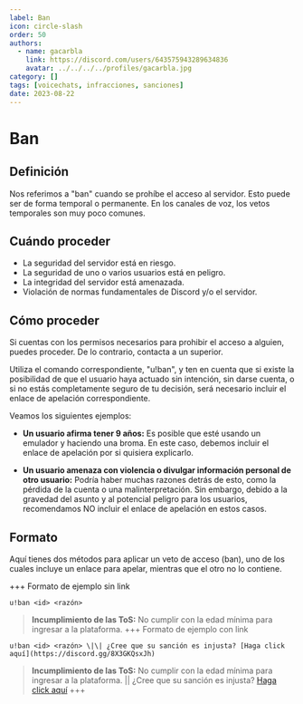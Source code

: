 ```yaml
---
label: Ban
icon: circle-slash
order: 50
authors:
  - name: gacarbla
    link: https://discord.com/users/643575943289634836
    avatar: ../../../../profiles/gacarbla.jpg
category: []
tags: [voicechats, infracciones, sanciones]
date: 2023-08-22
---
```

# Ban

## Definición
Nos referimos a "ban" cuando se prohíbe el acceso al servidor. Esto puede ser de forma temporal o permanente. En los canales de voz, los vetos temporales son muy poco comunes.

## Cuándo proceder
- La seguridad del servidor está en riesgo.
- La seguridad de uno o varios usuarios está en peligro.
- La integridad del servidor está amenazada.
- Violación de normas fundamentales de Discord y/o el servidor.

## Cómo proceder
Si cuentas con los permisos necesarios para prohibir el acceso a alguien, puedes proceder. De lo contrario, contacta a un superior.

Utiliza el comando correspondiente, "u!ban", y ten en cuenta que si existe la posibilidad de que el usuario haya actuado sin intención, sin darse cuenta, o si no estás completamente seguro de tu decisión, será necesario incluir el enlace de apelación correspondiente.

Veamos los siguientes ejemplos:

- **Un usuario afirma tener 9 años:** Es posible que esté usando un emulador y haciendo una broma. En este caso, debemos incluir el enlace de apelación por si quisiera explicarlo.

- **Un usuario amenaza con violencia o divulgar información personal de otro usuario:** Podría haber muchas razones detrás de esto, como la pérdida de la cuenta o una malinterpretación. Sin embargo, debido a la gravedad del asunto y al potencial peligro para los usuarios, recomendamos NO incluir el enlace de apelación en estos casos.


## Formato
Aquí tienes dos métodos para aplicar un veto de acceso (ban), uno de los cuales incluye un enlace para apelar, mientras que el otro no lo contiene.

+++ Formato de ejemplo sin link
```
u!ban <id> <razón>
```
> **Incumplimiento de las ToS:** No cumplir con la edad mínima para ingresar a la plataforma.
+++ Formato de ejemplo con link
```
u!ban <id> <razón> \|\| ¿Cree que su sanción es injusta? [Haga click aquí](https://discord.gg/8X3GKQsxJh)
```
> **Incumplimiento de las ToS:** No cumplir con la edad mínima para ingresar a la plataforma. \|\| ¿Cree que su sanción es injusta? [Haga click aquí](https://discord.gg/8X3GKQsxJh)
+++